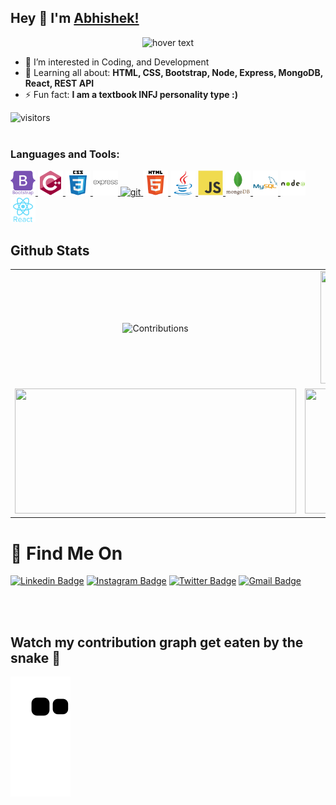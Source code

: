 

## Hey 👋 I'm [Abhishek!](https://akj1608.github.io)

<p align="center">
  <img src="https://user-images.githubusercontent.com/79482823/155892058-44d3173b-3abd-4202-81d2-26c959207c76.gif" width="400" title="hover text">
  
</p>




- 👀 I’m interested in Coding, and Development 
- 🌱 Learning all about: **HTML, CSS, Bootstrap, Node, Express, MongoDB, React, REST API**
- ⚡ Fun fact: **I am a textbook INFJ personality type :)**


![visitors](https://visitor-badge.laobi.icu/badge?page_id=akj1608.akj1608)
<br/>
<br/>
<h3 align="left">Languages and Tools:</h3>
<p align="left">  <a href="https://getbootstrap.com" target="_blank"> <img src="https://raw.githubusercontent.com/devicons/devicon/master/icons/bootstrap/bootstrap-plain-wordmark.svg" alt="bootstrap" width="40" height="40"/> </a> <a href="https://www.w3schools.com/cpp/" target="_blank"> <img src="https://raw.githubusercontent.com/devicons/devicon/master/icons/cplusplus/cplusplus-original.svg" alt="cplusplus" width="40" height="40"/> </a> <a href="https://www.w3schools.com/css/" target="_blank"> <img src="https://raw.githubusercontent.com/devicons/devicon/master/icons/css3/css3-original-wordmark.svg" alt="css3" width="40" height="40"/> </a> <a href="https://expressjs.com" target="_blank"> <img src="https://raw.githubusercontent.com/devicons/devicon/master/icons/express/express-original-wordmark.svg" alt="express" width="40" height="40"/> </a> <a href="https://git-scm.com/" target="_blank"> <img src="https://www.vectorlogo.zone/logos/git-scm/git-scm-icon.svg" alt="git" width="40" height="40"/> </a> <a href="https://www.w3.org/html/" target="_blank"> <img src="https://raw.githubusercontent.com/devicons/devicon/master/icons/html5/html5-original-wordmark.svg" alt="html5" width="40" height="40"/> </a> <a href="https://www.java.com" target="_blank"> <img src="https://raw.githubusercontent.com/devicons/devicon/master/icons/java/java-original.svg" alt="java" width="40" height="40"/> </a> <a href="https://developer.mozilla.org/en-US/docs/Web/JavaScript" target="_blank"> <img src="https://raw.githubusercontent.com/devicons/devicon/master/icons/javascript/javascript-original.svg" alt="javascript" width="40" height="40"/> </a> <a href="https://www.mongodb.com/" target="_blank"> <img src="https://raw.githubusercontent.com/devicons/devicon/master/icons/mongodb/mongodb-original-wordmark.svg" alt="mongodb" width="40" height="40"/> </a> <a href="https://www.mysql.com/" target="_blank"> <img src="https://raw.githubusercontent.com/devicons/devicon/master/icons/mysql/mysql-original-wordmark.svg" alt="mysql" width="40" height="40"/> </a> <a href="https://nodejs.org" target="_blank"> <img src="https://raw.githubusercontent.com/devicons/devicon/master/icons/nodejs/nodejs-original-wordmark.svg" alt="nodejs" width="40" height="40"/> </a> <a href="https://reactjs.org/" target="_blank"> <img src="https://raw.githubusercontent.com/devicons/devicon/master/icons/react/react-original-wordmark.svg" alt="react" width="40" height="40"/> </a> </p>







## Github Stats

<table align="center">
  <tr>
    <td align="center">
      <img alt="Contributions" src="https://github-readme-stats.vercel.app/api?username=akj1608&show_icons=true&theme=vision-friendly-dark&hide_border=true" width="450px" height="200px" >
    </td>
    <td align="center">
        <img src ="https://github-readme-streak-stats.herokuapp.com?user=akj1608&theme=vision-friendly-dark&hide_border=true" width="400px" height="180px">
    </td>
  </tr>
    <tr>
    <td align="center">
        <img src ="https://github-readme-stats.vercel.app/api/top-langs/?username=akj1608&layout=compact&hide_border=true&theme=vision-friendly-dark&langs_count=10&hide=jupyter%20notebook,tex,php" width="450px" height="200px">
    </td>
      <td>
        <img src="https://activity-graph.herokuapp.com/graph?username=akj1608&bg_color=000000&line=ffb812&area=true&color=8135fc&hide_border=true&hide_title=true" width="450px" height="200px">
      </td>
  </tr>
</table>

# 🚩 Find Me On

[![Linkedin Badge](https://img.shields.io/badge/-Abhishek-blue?style=flat-square&logo=Linkedin&logoColor=white&link=https://www.linkedin.com/in/kumar-abhishek-jha/)](https://www.linkedin.com/in/kumar-abhishek-jha/)
[![Instagram Badge](https://img.shields.io/badge/-Abhishek_on_insta-purple?style=flat-square&logo=instagram&logoColor=white&link=https://www.instagram.com/kumar_abhishek_jha/)](https://www.instagram.com/kumar_abhishek_jha/)
[![Twitter Badge](https://img.shields.io/badge/-@i_am_akj1608-03a57a?style=flat-square&labelColor=000000&logo=Twitter&link=https://twitter.com/I_am_akj1608/)](https://twitter.com/I_am_akj1608)
[![Gmail Badge](https://img.shields.io/badge/-akj1608@gmail.com-c14438?style=flat-square&logo=Gmail&logoColor=white&link=mailto:akj1608@gmail.com)](mailto:akj1608@gmail.com)

<br />
<br />

## Watch my contribution graph get eaten by the snake 🐍
![snake gif](https://github.com/akj1608/akj1608/blob/output/github-contribution-grid-snake.svg)


